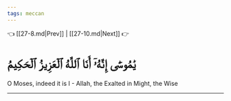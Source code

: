 ```yaml
---
tags: meccan
---
```


👈 [[27-8.md|Prev]] | [[27-10.md|Next]] 👉

# يَٰمُوسَىٰٓ إِنَّهُۥٓ أَنَا ٱللَّهُ ٱلۡعَزِيزُ ٱلۡحَكِيمُ

O Moses, indeed it is I - Allah, the Exalted in Might, the Wise

---

